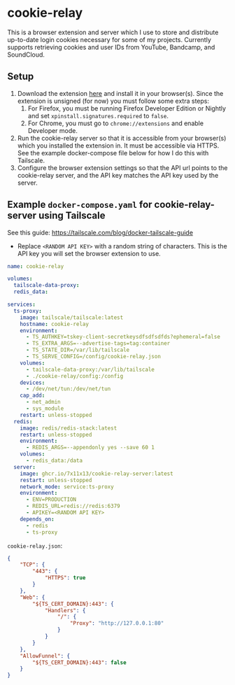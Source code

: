# cookie-relay

This is a browser extension and server which I use to store and distribute up-to-date login cookies necessary for some of my projects.
Currently supports retrieving cookies and user IDs from YouTube, Bandcamp, and SoundCloud.

## Setup

1. Download the extension [here](https://github.com/7x11x13/cookie-relay/releases) and install it in your browser(s). Since the extension is unsigned (for now) you must follow some extra steps:
    1. For Firefox, you must be running Firefox Developer Edition or Nightly and set `xpinstall.signatures.required` to `false`.
    2. For Chrome, you must go to `chrome://extensions` and enable Developer mode.
2. Run the cookie-relay server so that it is accessible from your browser(s) which you installed the extension in. It must be accessible via HTTPS. See the example docker-compose file below for how I do this with Tailscale.
3. Configure the browser extension settings so that the API url points to the cookie-relay server, and the API key matches the API key used by the server.

## Example `docker-compose.yaml` for cookie-relay-server using Tailscale

See this guide: https://tailscale.com/blog/docker-tailscale-guide

- Replace `<RANDOM API KEY>` with a random string of characters. This is the API key you will set the browser extension to use.

```yaml
name: cookie-relay

volumes:
  tailscale-data-proxy:
  redis_data:

services:
  ts-proxy:
    image: tailscale/tailscale:latest
    hostname: cookie-relay
    environment:
      - TS_AUTHKEY=tskey-client-secretkeysdfsdfsdfds?ephemeral=false
      - TS_EXTRA_ARGS=--advertise-tags=tag:container
      - TS_STATE_DIR=/var/lib/tailscale
      - TS_SERVE_CONFIG=/config/cookie-relay.json
    volumes:
      - tailscale-data-proxy:/var/lib/tailscale
      - ./cookie-relay/config:/config
    devices:
      - /dev/net/tun:/dev/net/tun
    cap_add:
      - net_admin
      - sys_module
    restart: unless-stopped
  redis:
    image: redis/redis-stack:latest
    restart: unless-stopped
    environment:
      - REDIS_ARGS=--appendonly yes --save 60 1
    volumes:
      - redis_data:/data
  server:
    image: ghcr.io/7x11x13/cookie-relay-server:latest
    restart: unless-stopped
    network_mode: service:ts-proxy
    environment:
      - ENV=PRODUCTION
      - REDIS_URL=redis://redis:6379
      - APIKEY=<RANDOM API KEY>
    depends_on:
      - redis
      - ts-proxy
```
`cookie-relay.json`:
```json
{
    "TCP": {
        "443": {
            "HTTPS": true
        }
    },
    "Web": {
        "${TS_CERT_DOMAIN}:443": {
            "Handlers": {
                "/": {
                    "Proxy": "http://127.0.0.1:80"
                }
            }
        }
    },
    "AllowFunnel": {
        "${TS_CERT_DOMAIN}:443": false
    }
}
```
